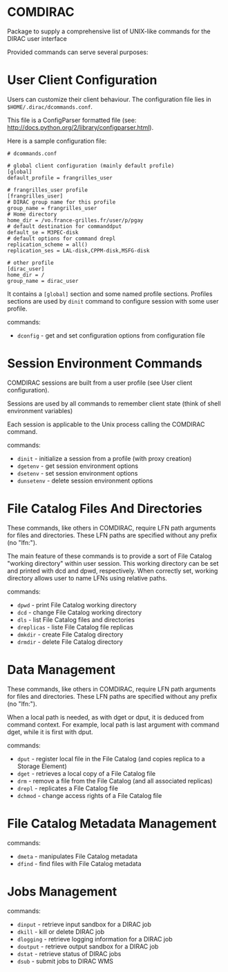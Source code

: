 COMDIRAC
========

Package to supply a comprehensive list of UNIX-like commands for the DIRAC user interface

Provided commands can serve several purposes:

User Client Configuration
=========================

Users can customize their client behaviour. The configuration file lies in `$HOME/.dirac/dcommands.conf`.

This file is a ConfigParser formatted file (see: http://docs.python.org/2/library/configparser.html).

Here is a sample configuration file:

    # dcommands.conf
    
    # global client configuration (mainly default profile)
    [global]
    default_profile = frangrilles_user
    
    # frangrilles_user profile
    [frangrilles_user]
    # DIRAC group name for this profile
    group_name = frangrilles_user
    # Home directory
    home_dir = /vo.france-grilles.fr/user/p/pgay
    # default destination for commanddput
    default_se = M3PEC-disk
    # default options for command drepl
    replication_scheme = all()
    replication_ses = LAL-disk,CPPM-disk,MSFG-disk
    
    # other profile
    [dirac_user]
    home_dir = /
    group_name = dirac_user

It contains a `[global]` section and some named profile sections. Profiles sections are used by `dinit` command to configure session with some user profile.

commands:
* `dconfig` - get and set configuration options from configuration file

Session Environment Commands
============================

COMDIRAC sessions are built from a user profile (see User client configuration).

Sessions are used by all commands to remember client state (think of shell environment variables)

Each session is applicable to the Unix process calling the COMDIRAC command.

commands:
* `dinit` - initialize a session from a profile (with proxy creation)
* `dgetenv` - get session environment options
* `dsetenv` - set session environment options
* `dunsetenv` - delete session environment options

File Catalog Files And Directories
==================================

These commands, like others in COMDIRAC, require LFN path arguments for files and directories. These LFN paths are specified without any prefix (no "lfn:").

The main feature of these commands is to provide a sort of File Catalog "working directory" within user session. This working directory can be set and printed with dcd and dpwd, respectively. When correctly set, working directory allows user to name LFNs using relative paths.

commands:
* `dpwd` - print File Catalog working directory
* `dcd` - change File Catalog working directory
* `dls` - list File Catalog files and directories
* `dreplicas` - liste File Catalog file replicas
* `dmkdir` - create File Catalog directory
* `drmdir` - delete File Catalog directory


Data Management
===============

These commands, like others in COMDIRAC, require LFN path arguments for files and directories. These LFN paths are specified without any prefix (no "lfn:").

When a local path is needed, as with dget or dput, it is deduced from command context. For example, local path is last argument with command dget, while it is first with dput.

commands:
* `dput` - register local file in the File Catalog (and copies replica to a Storage Element)
* `dget` - retrieves a local copy of a File Catalog file
* `drm` - remove a file from the File Catalog (and all associated replicas)
* `drepl` - replicates a File Catalog file
* `dchmod` - change access rights of a File Catalog file

File Catalog Metadata Management
================================

commands:
* `dmeta` - manipulates File Catalog metadata
* `dfind` - find files with File Catalog metadata

Jobs Management
===============

commands:
* `dinput` - retrieve input sandbox for a DIRAC job
* `dkill` - kill or delete DIRAC job
* `dlogging` - retrieve logging information for a DIRAC job
* `doutput` - retrieve output sandbox for a DIRAC job
* `dstat` - retrieve status of DIRAC jobs
* `dsub` - submit jobs to DIRAC WMS

